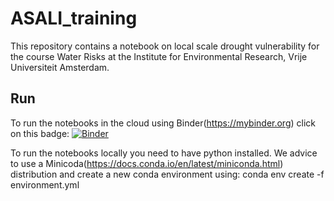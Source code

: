 # ASALI_training
This repository contains a notebook on local scale drought vulnerability for the course Water Risks at the Institute for Environmental Research, Vrije Universiteit Amsterdam.

## Run
To run the notebooks in the cloud using Binder(https://mybinder.org) click on this badge: [![Binder](https://mybinder.org/badge_logo.svg)](https://mybinder.org/v2/gh/MartheWens/ASALI_training/master)

To run the notebooks locally you need to have python installed. We advice to use a Minicoda(https://docs.conda.io/en/latest/miniconda.html) distribution and create a new conda environment using: conda env create -f environment.yml 

